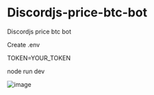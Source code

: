 # Discordjs-price-btc-bot
Discordjs price btc bot


Create .env

TOKEN=YOUR_TOKEN

node run dev





![image](https://user-images.githubusercontent.com/9073515/161283207-586829da-97b2-4973-8d51-53fecccb6f21.png)
